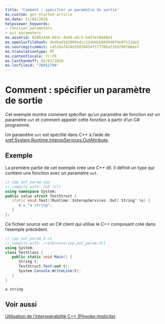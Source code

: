 ```yaml
---
title: 'Comment : spécifier un paramètre de sortie'
ms.custom: get-started-article
ms.date: 11/04/2016
helpviewer_keywords:
- function parameters
- out parameters
ms.assetid: 02862448-603c-4e9d-a5c5-b45fe38446e3
ms.openlocfilehash: 4bd6ad1d3009adcc124bdeb90d9d67de07112de2
ms.sourcegitcommit: c4528a7424d35039454f17778baf1b5f98fbbee7
ms.translationtype: MT
ms.contentlocale: fr-FR
ms.lasthandoff: 02/01/2020
ms.locfileid: "76912794"
---
```

# <a name="how-to-specify-an-out-parameter"></a>Comment : spécifier un paramètre de sortie

Cet exemple montre comment spécifier qu’un paramètre de fonction est un paramètre `out` et comment appeler cette fonction à partir d’un C# programme.

Un paramètre `out` est spécifié dans C++ à l’aide de <xref:System.Runtime.InteropServices.OutAttribute>.

## <a name="example"></a>Exemple

La première partie de cet exemple crée une C++ dll. Il définit un type qui contient une fonction avec un paramètre `out`.

```cpp
// cpp_out_param.cpp
// compile with: /LD /clr
using namespace System;
public value struct TestStruct {
   static void Test([Runtime::InteropServices::Out] String^ %s) {
      s = "a string";
   }
};
```

Ce fichier source est un C# client qui utilise le C++ composant créé dans l’exemple précédent.

```csharp
// cpp_out_param_2.cs
// compile with: /reference:cpp_out_param.dll
using System;
class TestClass {
   public static void Main() {
      String t;
      TestStruct.Test(out t);
      System.Console.WriteLine(t);
   }
}
```

```Output
a string
```

## <a name="see-also"></a>Voir aussi

[Utilisation de l’interopérabilité C++ (PInvoke implicite)](../dotnet/using-cpp-interop-implicit-pinvoke.md)
